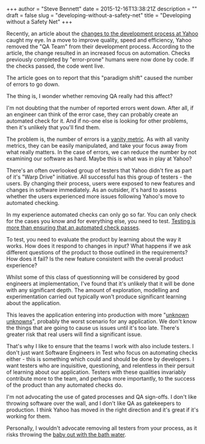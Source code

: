 +++
author = "Steve Bennett"
date = 2015-12-16T13:38:21Z
description = ""
draft = false
slug = "developing-without-a-safety-net"
title = "Developing without a Safety Net"
+++

Recently, an article about the [changes to the development process at Yahoo](http://spectrum.ieee.org/view-from-the-valley/computing/software/yahoos-engineers-move-to-coding-without-a-net) caught my eye. In a move to improve quality, speed and efficiency, Yahoo removed the "QA Team" from their development process. According to the article, the change resulted in an increased focus on automation. Checks previously completed by "error-prone" humans were now done by code. If the checks passed, the code went live.

The article goes on to report that this "paradigm shift" caused the number of errors to go down.

The thing is, I wonder whether removing QA really had this affect?

I'm not doubting that the number of reported errors went down. After all, if an engineer can think of the error case, they can probably create an automated check for it. And if no-one else is looking for other problems, then it's unlikely that you'll find them.

The problem is, the number of errors is a [vanity metric](http://fourhourworkweek.com/2009/05/19/vanity-metrics-vs-actionable-metrics/). As with all vanity metrics, they can be easily manipulated, and take your focus away from what really matters. In the case of errors, we can reduce the number by not examining our software as hard. Maybe this is what was in play at Yahoo?

There's an often overlooked group of testers that Yahoo didn't fire as part of it's "Warp Drive" initiative. All successful has this group of testers - the users. By changing their process, users were exposed to new features and changes in software immediately. As an outsider, it's hard to assess whether the users experienced more issues following Yahoo's move to automated checking.

In my experience automated checks can only go so far. You can only check for the cases you know and for everything else, you need to test. [Testing is more than ensuring that an automated check passes](http://www.satisfice.com/blog/archives/856).

To test, you need to evaluate the product by learning about the way it works. How does it respond to changes in input? What happens if we ask different questions of the product to those outlined in the requirements? How does it fail? Is the new feature consistent with the overall product experience?

Whilst some of this class of questionning will be considered by good engineers at implementation, I've found that it's unlikely that it will be done with any significant depth. The amount of exploration, modelling and experimentation carried out typically won't produce significant learning about the application.

This leaves the application entering into production with more "[unknown unknowns](https://en.wikipedia.org/wiki/There_are_known_knowns)", probably the worst scenario for any application. We don't know the things that are going to cause us issues until it's too late. There's greater risk that real users will find a significant issue.

That's why I like to ensure that the teams I work with also include testers. I don't just want Software Engineers in Test who focus on automating checks either - this is something which could and should be done by developers. I want testers who are inquisitive, questioning, and relentless in their persuit of learning about our application. Testers with these qualities invariably contribute more to the team, and perhaps more importantly, to the success of the product than any automated checks do.

I'm not advocating the use of gated processes and QA sign-offs. I don't like throwing software over the wall, and I don't like QA as gatekeepers to production. I think Yahoo has moved in the right direction and it's great if it's working for them.

Personally, I wouldn't advocate removing all testers from your process, as it risks throwing the [baby out with the bath water](https://en.wikipedia.org/wiki/Don%27t_throw_the_baby_out_with_the_bathwater).
